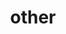 ---
layout: page
title: other
nav: true
dropdown: true
children: 
    - title: activities
      permalink: /activities/
    - title: divider
    - title: service
      permalink: /service/
importance: 6
---